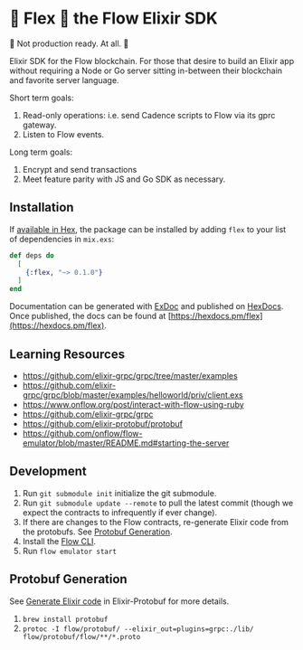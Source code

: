 # 💪 Flex 💪 the Flow Elixir SDK

:construction: Not production ready. At all. :construction:

Elixir SDK for the Flow blockchain. For those that desire to build an Elixir app without requiring a Node or Go server sitting in-between their blockchain and favorite server language.

Short term goals:

1. Read-only operations: i.e. send Cadence scripts to Flow via its gprc gateway.
2. Listen to Flow events.

Long term goals:

1. Encrypt and send transactions
2. Meet feature parity with JS and Go SDK as necessary.

## Installation

If [available in Hex](https://hex.pm/docs/publish), the package can be installed
by adding `flex` to your list of dependencies in `mix.exs`:

```elixir
def deps do
  [
    {:flex, "~> 0.1.0"}
  ]
end
```

Documentation can be generated with [ExDoc](https://github.com/elixir-lang/ex_doc)
and published on [HexDocs](https://hexdocs.pm). Once published, the docs can
be found at [https://hexdocs.pm/flex](https://hexdocs.pm/flex).

## Learning Resources

-   https://github.com/elixir-grpc/grpc/tree/master/examples
-   https://github.com/elixir-grpc/grpc/blob/master/examples/helloworld/priv/client.exs
-   https://www.onflow.org/post/interact-with-flow-using-ruby
-   https://github.com/elixir-grpc/grpc
-   https://github.com/elixir-protobuf/protobuf
-   https://github.com/onflow/flow-emulator/blob/master/README.md#starting-the-server

## Development

1. Run `git submodule init` initialize the git submodule.
2. Run `git submodule update --remote` to pull the latest commit (though we expect the contracts to infrequently if ever change).
3. If there are changes to the Flow contracts, re-generate Elixir code from the protobufs. See [Protobuf Generation](#-Protobuf-Generation).
4. Install the [Flow CLI](https://docs.onflow.org/flow-cli/install).
5. Run `flow emulator start`

## Protobuf Generation

See [Generate Elixir code](https://github.com/elixir-protobuf/protobuf#generate-elixir-code) in Elixir-Protobuf for more details.

1. `brew install protobuf`
2. `protoc -I flow/protobuf/ --elixir_out=plugins=grpc:./lib/ flow/protobuf/flow/**/*.proto`
